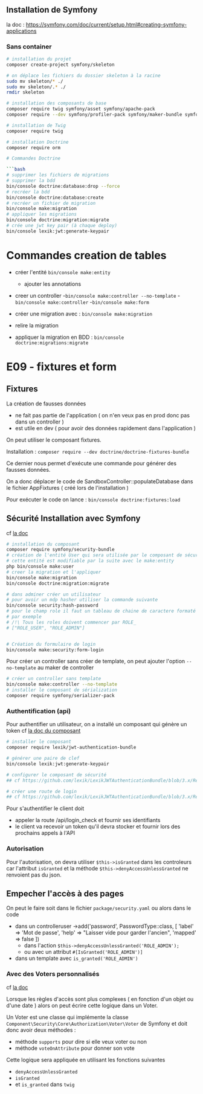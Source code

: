 ## Installation de Symfony

la doc : https://symfony.com/doc/current/setup.html#creating-symfony-applications

### Sans container

```bash
# installation du projet
composer create-project symfony/skeleton

# on déplace les fichiers du dossier skeleton à la racine
sudo mv skeleton/* ./
sudo mv skeleton/.* ./
rmdir skeleton

# installation des composants de base
composer require twig symfony/asset symfony/apache-pack
composer require --dev symfony/profiler-pack symfony/maker-bundle symfony/debug-bundle

# installation de Twig
composer require twig

# installation Doctrine
composer require orm

# Commandes Doctrine

```bash
# supprimer les fichiers de migrations
# supprimer la bdd
bin/console doctrine:database:drop --force
# recréer la bdd
bin/console doctrine:database:create
# recréer un fichier de migration
bin/console make:migration
# appliquer les migrations
bin/console doctrine:migration:migrate
# crée une jwt key pair (à chaque deploy)
bin/console lexik:jwt:generate-keypair
```

# Commandes creation de tables

- créer l'entité `bin/console make:entity`
  - ajouter les annotations
- creer un controller 
  -`bin/console make:controller --no-template`
  -`bin/console make:controller`
  -`bin/console make:form`

- créer une migration avec : `bin/console make:migration`
- relire la migration
- appliquer la migration en BDD : `bin/console doctrine:migrations:migrate`


# E09 - fixtures et form

## Fixtures

La création de fausses données

- ne fait pas partie de l'application ( on n'en veux pas en prod donc pas dans un controller )
- est utile en dev ( pour avoir des données rapidement dans l'application )

On peut utiliser le composant fixtures.

Installation : `composer require --dev doctrine/doctrine-fixtures-bundle`

Ce dernier nous permet d'exécute une commande pour générer des fausses données.

On a donc déplacer le code de SandboxController::populateDatabase dans le fichier AppFixtures ( créé lors de l'installation )

Pour exécuter le code on lance : `bin/console doctrine:fixtures:load`


##  Sécurité Installation avec Symfony

cf [la doc](https://symfony.com/doc/current/security.html)

```bash
# installation du composant
composer require symfony/security-bundle
# création de l'entité User qui sera utilisée par le composant de sécurité
# cette entité est modifiable par la suite avec le make:entity
php bin/console make:user
# creer la migration et l'appliquer
bin/console make:migration
bin/console doctrine:migration:migrate

# dans adminer créer un utilisateur
# pour avoir un mdp hasher utiliser la commande suivante
bin/console security:hash-password
# pour le champ role il faut un tableau de chaine de caractere formaté en json
# par exemple
# /!\ Tous les roles doivent commencer par ROLE_
# ["ROLE_USER", "ROLE_ADMIN"]


# Création du formulaire de login
bin/console make:security:form-login
```


Pour créer un controller sans créer de template, on peut ajouter l'option `--no-template` au maker de controller

```bash
# créer un controller sans template
bin/console make:controller --no-template
# installer le composant de sérialization
composer require symfony/serializer-pack
```



### Authentification (api)

Pour authentifier un utilisateur, on a installé un composant qui génère un token cf [la doc du composant](https://github.com/lexik/LexikJWTAuthenticationBundle/blob/3.x/Resources/doc/index.rst#installation)

```bash
# installer le composant
composer require lexik/jwt-authentication-bundle

# générer une paire de clef
bin/console lexik:jwt:generate-keypair

# configurer le composant de sécurité
## cf https://github.com/lexik/LexikJWTAuthenticationBundle/blob/3.x/Resources/doc/index.rst#configure-application-security

# créer une route de login
## cf https://github.com/lexik/LexikJWTAuthenticationBundle/blob/3.x/Resources/doc/index.rst#configure-application-routing
```

Pour s'authentifier le client doit

- appeler la route /api/login_check et fournir ses identifiants
- le client va recevoir un token qu'il devra stocker et fournir lors des prochains appels à l'API

### Autorisation

Pour l'autorisation, on devra utiliser `$this->isGranted` dans les controleurs car l'attribut `isGranted` et la méthode `$this->denyAccessUnlessGranted` ne renvoient pas du json.




## Empecher l'accès à des pages

On peut le faire soit dans le fichier `package/security.yaml`
ou alors dans le code

- dans un controlleruser
            ->add('password', PasswordType::class, [
                'label' => 'Mot de passe',
                'help' => "Laisser vide pour garder l'ancien",
                'mapped' => false
            ])
  - dans l'action `$this->denyAccessUnlessGranted('ROLE_ADMIN');`
  - ou avec un attribut `#[IsGranted('ROLE_ADMIN')]`
- dans un template avec `is_granted('ROLE_ADMIN')`

### Avec des Voters personnalisés

cf [la doc](https://symfony.com/doc/current/security/voters.html#checking-for-roles-inside-a-voter)

Lorsque les règles d'accès sont plus complexes ( en fonction d'un objet ou d'une date ) alors on peut écrire cette logique dans un Voter.

Un Voter est une classe qui implémente la classe `Component\Security\Core\Authorization\Voter\Voter` de Symfony et doit donc avoir deux méthodes :

- méthode `supports` pour dire si elle veux voter ou non
- méthode `voteOnAttribute` pour donner son vote

Cette logique sera appliquée en utilisant les fonctions suivantes

- `denyAccessUnlessGranted`
- `isGranted`
- et `is_granted` dans `twig`

